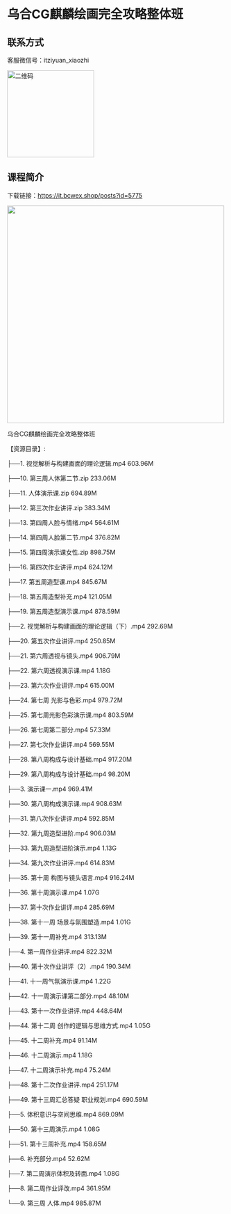 # 乌合CG麒麟绘画完全攻略整体班

## 联系方式

客服微信号：itziyuan_xiaozhi

<img src="https://ziyuanyun.oss-cn-guangzhou.aliyuncs.com/common/20240614073449/666b82192834a.jpg" width="200" height="200" alt="二维码">

## 课程简介

下载链接：https://it.bcwex.shop/posts?id=5775

<img src="https://ziyuanyun.oss-cn-guangzhou.aliyuncs.com/yun/20241201164952/674c2330d2fb5.jpg" width="500" alt="">

  乌合CG麒麟绘画完全攻略整体班



 【资源目录】:

 ├──1. 视觉解析与构建画面的理论逻辑.mp4 603.96M

 ├──10. 第三周人体第二节.zip 233.06M

 ├──11. 人体演示课.zip 694.89M

 ├──12. 第三次作业讲评.zip 383.34M

 ├──13. 第四周人脸与情绪.mp4 564.61M

 ├──14. 第四周人脸第二节.mp4 376.82M

 ├──15. 第四周演示课女性.zip 898.75M

 ├──16. 第四次作业讲评.mp4 624.12M

 ├──17. 第五周造型课.mp4 845.67M

 ├──18. 第五周造型补充.mp4 121.05M

 ├──19. 第五周造型演示课.mp4 878.59M

 ├──2. 视觉解析与构建画面的理论逻辑（下）.mp4 292.69M

 ├──20. 第五次作业讲评.mp4 250.85M

 ├──21. 第六周透视与镜头.mp4 906.79M

 ├──22. 第六周透视演示课.mp4 1.18G

 ├──23. 第六次作业讲评.mp4 615.00M

 ├──24. 第七周 光影与色彩.mp4 979.72M

 ├──25. 第七周光影色彩演示课.mp4 803.59M

 ├──26. 第七周第二部分.mp4 57.33M

 ├──27. 第七次作业讲评.mp4 569.55M

 ├──28. 第八周构成与设计基础.mp4 917.20M

 ├──29. 第八周构成与设计基础.mp4 98.20M

 ├──3. 演示课一.mp4 969.41M

 ├──30. 第八周构成演示课.mp4 908.63M

 ├──31. 第八次作业讲评.mp4 592.85M

 ├──32. 第九周造型进阶.mp4 906.03M

 ├──33. 第九周造型进阶演示.mp4 1.13G

 ├──34. 第九次作业讲评.mp4 614.83M

 ├──35. 第十周 构图与镜头语言.mp4 916.24M

 ├──36. 第十周演示课.mp4 1.07G

 ├──37. 第十次作业讲评.mp4 285.69M

 ├──38. 第十一周 场景与氛围塑造.mp4 1.01G

 ├──39. 第十一周补充.mp4 313.13M

 ├──4. 第一周作业讲评.mp4 822.32M

 ├──40. 第十次作业讲评（2）.mp4 190.34M

 ├──41. 十一周气氛演示课.mp4 1.22G

 ├──42. 十一周演示课第二部分.mp4 48.10M

 ├──43. 第十一次作业讲评.mp4 448.64M

 ├──44. 第十二周 创作的逻辑与思维方式.mp4 1.05G

 ├──45. 十二周补充.mp4 91.14M

 ├──46. 十二周演示.mp4 1.18G

 ├──47. 十二周演示补充.mp4 75.24M

 ├──48. 第十二次作业讲评.mp4 251.17M

 ├──49. 第十三周汇总答疑 职业规划.mp4 690.59M

 ├──5. 体积意识与空间思维.mp4 869.09M

 ├──50. 第十三周演示.mp4 1.08G

 ├──51. 第十三周补充.mp4 158.65M

 ├──6. 补充部分.mp4 52.62M

 ├──7. 第二周演示体积及转面.mp4 1.08G

 ├──8. 第二周作业评改.mp4 361.95M

 └──9. 第三周 人体.mp4 985.87M

  